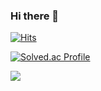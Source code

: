 ### Hi there 👋

<!--
**wjdtkdgur00/wjdtkdgur00** is a ✨ _special_ ✨ repository because its `README.md` (this file) appears on your GitHub profile.

Here are some ideas to get you started:

- 🔭 I’m currently working on ...
- 🌱 I’m currently learning ...
- 👯 I’m looking to collaborate on ...
- 🤔 I’m looking for help with ...
- 💬 Ask me about ...
- 📫 How to reach me: ...
- 😄 Pronouns: ...
- ⚡ Fun fact: ...
-->
[![Hits](https://hits.seeyoufarm.com/api/count/incr/badge.svg?url=https%3A%2F%2Fgithub.com%2Fwjdtkdgur00&count_bg=%2379C83D&title_bg=%23555555&icon=indeed.svg&icon_color=%23E7E7E7&title=hits&edge_flat=false)](https://github.com/wjdtkdgur00)

[![Solved.ac Profile](http://mazassumnida.wtf/api/v2/generate_badge?boj=wjdtkdgur00)](https://solved.ac/wjdtkdgur00/)


<img src="https://github-readme-stats.vercel.app/api?username=wjdtkdgur00&show_icons=true">
